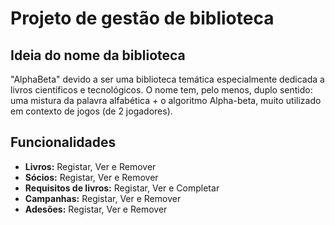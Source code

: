 # Projeto de gestão de biblioteca

## Ideia do nome da biblioteca
"AlphaBeta" devido a ser uma biblioteca temática especialmente dedicada a livros científicos e tecnológicos. 
O nome tem, pelo menos, duplo sentido: uma mistura da palavra alfabética + o algoritmo Alpha-beta, muito utilizado em contexto de jogos (de 2 jogadores).
    
## Funcionalidades
- **Livros:** Registar, Ver e Remover
- **Sócios:** Registar, Ver e Remover
- **Requisitos de livros:** Registar, Ver e Completar
- **Campanhas:** Registar, Ver e Remover
- **Adesões:** Registar, Ver e Remover
